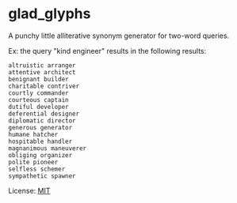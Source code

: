 # glad_glyphs
A punchy little alliterative synonym generator for two-word queries. 

Ex: the query "kind engineer" results in the following results:

	altruistic arranger  
	attentive architect  
	benignant builder  
	charitable contriver  
	courtly commander  
	courteous captain  
	dutiful developer  
	deferential designer  
	diplomatic director  
	generous generator  
	humane hatcher  
	hospitable handler  
	magnanimous maneuverer  
	obliging organizer  
	polite pioneer  
	selfless schemer  
	sympathetic spawner  

License: 
<a href="https://choosealicense.com/licenses/mit/">MIT</a>
